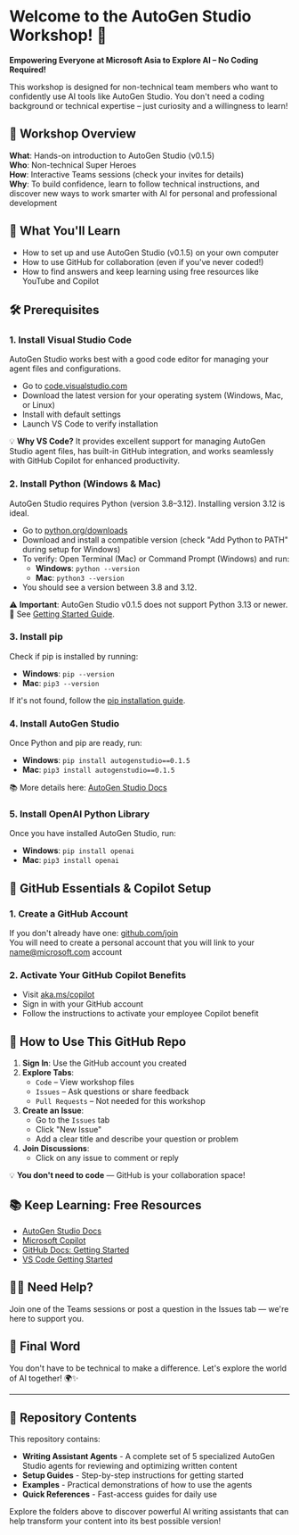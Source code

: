 # Welcome to the AutoGen Studio Workshop! 🚀

**Empowering Everyone at Microsoft Asia to Explore AI – No Coding Required!**

This workshop is designed for non-technical team members who want to confidently use AI tools like AutoGen Studio. You don't need a coding background or technical expertise – just curiosity and a willingness to learn!

## 🌟 Workshop Overview

**What**: Hands-on introduction to AutoGen Studio (v0.1.5)  
**Who**: Non-technical Super Heroes  
**How**: Interactive Teams sessions (check your invites for details)  
**Why**: To build confidence, learn to follow technical instructions, and discover new ways to work smarter with AI for personal and professional development

## 📝 What You'll Learn

- How to set up and use AutoGen Studio (v0.1.5) on your own computer
- How to use GitHub for collaboration (even if you've never coded!)
- How to find answers and keep learning using free resources like YouTube and Copilot

## 🛠️ Prerequisites

### 1. Install Visual Studio Code

AutoGen Studio works best with a good code editor for managing your agent files and configurations.

- Go to [code.visualstudio.com](https://code.visualstudio.com/)
- Download the latest version for your operating system (Windows, Mac, or Linux)
- Install with default settings
- Launch VS Code to verify installation

💡 **Why VS Code?** It provides excellent support for managing AutoGen Studio agent files, has built-in GitHub integration, and works seamlessly with GitHub Copilot for enhanced productivity.

### 2. Install Python (Windows & Mac)

AutoGen Studio requires Python (version 3.8–3.12). Installing version 3.12 is ideal.

- Go to [python.org/downloads](https://python.org/downloads)
- Download and install a compatible version (check "Add Python to PATH" during setup for Windows)
- To verify: Open Terminal (Mac) or Command Prompt (Windows) and run:
  - **Windows**: `python --version`
  - **Mac**: `python3 --version`
- You should see a version between 3.8 and 3.12.

⚠️ **Important**: AutoGen Studio v0.1.5 does not support Python 3.13 or newer.  
📖 See [Getting Started Guide](https://microsoft.github.io/autogen/0.2/docs/Getting-Started).

### 3. Install pip

Check if pip is installed by running:
- **Windows**: `pip --version`
- **Mac**: `pip3 --version`

If it's not found, follow the [pip installation guide](https://pip.pypa.io/en/stable/installation/).

### 4. Install AutoGen Studio

Once Python and pip are ready, run:
- **Windows**: `pip install autogenstudio==0.1.5`
- **Mac**: `pip3 install autogenstudio==0.1.5`

📚 More details here: [AutoGen Studio Docs](https://microsoft.github.io/autogen/0.2/docs/Getting-Started)

### 5. Install OpenAI Python Library

Once you have installed AutoGen Studio, run:
- **Windows**: `pip install openai`
- **Mac**: `pip3 install openai`

## 🧰 GitHub Essentials & Copilot Setup

### 1. Create a GitHub Account

If you don't already have one: [github.com/join](https://github.com/join)  
You will need to create a personal account that you will link to your name@microsoft.com account

### 2. Activate Your GitHub Copilot Benefits

- Visit [aka.ms/copilot](https://aka.ms/copilot)
- Sign in with your GitHub account
- Follow the instructions to activate your employee Copilot benefit

## 📁 How to Use This GitHub Repo

1. **Sign In**: Use the GitHub account you created
2. **Explore Tabs**:
   - `Code` – View workshop files
   - `Issues` – Ask questions or share feedback
   - `Pull Requests` – Not needed for this workshop
3. **Create an Issue**:
   - Go to the `Issues` tab
   - Click "New Issue"
   - Add a clear title and describe your question or problem
4. **Join Discussions**:
   - Click on any issue to comment or reply

💡 **You don't need to code** — GitHub is your collaboration space!

## 📚 Keep Learning: Free Resources

- [AutoGen Studio Docs](https://microsoft.github.io/autogen/0.2/docs/Getting-Started)
- [Microsoft Copilot](https://copilot.microsoft.com/)
- [GitHub Docs: Getting Started](https://docs.github.com/en/get-started)
- [VS Code Getting Started](https://code.visualstudio.com/docs)

## 🙋‍♂️ Need Help?

Join one of the Teams sessions or post a question in the Issues tab — we're here to support you.

## 💬 Final Word

You don't have to be technical to make a difference. Let's explore the world of AI together! 🌍✨

---

## 📂 Repository Contents

This repository contains:

- **Writing Assistant Agents** - A complete set of 5 specialized AutoGen Studio agents for reviewing and optimizing written content
- **Setup Guides** - Step-by-step instructions for getting started
- **Examples** - Practical demonstrations of how to use the agents
- **Quick References** - Fast-access guides for daily use

Explore the folders above to discover powerful AI writing assistants that can help transform your content into its best possible version!
